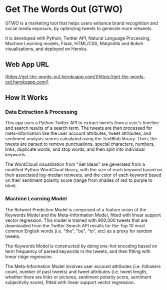 # Get The Words Out (GTWO)
GTWO is a marketing tool that helps users enhance brand recognition and social media exposure, by optimzing tweets to generate more retweets.

It is developed with Python, Twitter API, Natural Language Processing, Machine Learning models, Flask, HTML/CSS, Matplotlib and Bokeh visualizations, and deployed on Heroku.

## Web App URL
[https://get-the-words-out.herokuapp.com/](https://get-the-words-out.herokuapp.com/)

## How It Works

### Data Extraction & Processing
This app uses a Python Twitter API to extract tweets from a user's timeline and search results of a search term. The tweets are then processed for meta-information like the user account attributes, tweet attributes, and sentiment analysis scores calculated using the TextBlob library. Then, the tweets are parsed to remove punctuations, special characters, numbers, links, duplicate words, and stop words, and then split into individual keywords.

The WordCloud visualization from "Get Ideas" are generated from a modified Python WordCloud library, with the size of each keyword based on their associated log-median retweets, and the color of each keyword based on their sentiment polarity score (range from shades of red to purple to blue).

### Machine Learning Model
The Retweet Prediction Model is comprised of a feature union of the Keywords Model and the Meta-Information Model, fitted with linear support vector regression. This model is trained with 900,000 tweets that are downloaded from the Twitter Search API results for the Top 10 most common English words (i.e. "the", "be", "to", etc) as a proxy for random tweets.

The Keywords Model is constructed by doing one-hot encoding based on term frequency of parsed keywords in the tweets, and then fitting with linear ridge regression.

The Meta-Information Model involves user account attributes (i.e. followers count, number of past tweets) and tweet attributes (i.e. tweet length, whether there are links or pictures, sentiment polarity score, sentiment subjectivity score), fitted with linear support vector regression.



